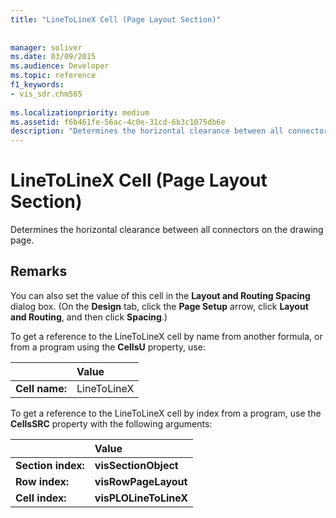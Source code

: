 ```yaml
---
title: "LineToLineX Cell (Page Layout Section)"
 
 
manager: soliver
ms.date: 03/09/2015
ms.audience: Developer
ms.topic: reference
f1_keywords:
- vis_sdr.chm565
 
ms.localizationpriority: medium
ms.assetid: f6b461fe-56ac-4c0e-31cd-6b3c1075db6e
description: "Determines the horizontal clearance between all connectors on the drawing page."
---
```


# LineToLineX Cell (Page Layout Section)

Determines the horizontal clearance between all connectors on the drawing page.
  
## Remarks

You can also set the value of this cell in the **Layout and Routing Spacing** dialog box. (On the **Design** tab, click the **Page Setup** arrow, click **Layout and Routing**, and then click **Spacing**.)
  
To get a reference to the LineToLineX cell by name from another formula, or from a program using the **CellsU** property, use: 
  
||Value |
|:-----|:-----|
|**Cell name:**  <br/> |LineToLineX  <br/> |
   
To get a reference to the LineToLineX cell by index from a program, use the **CellsSRC** property with the following arguments: 
  
||Value |
|:-----|:-----|
|**Section index:**  <br/> |**visSectionObject** <br/> |
|**Row index:**  <br/> |**visRowPageLayout** <br/> |
|**Cell index:**  <br/> |**visPLOLineToLineX** <br/> |
   

